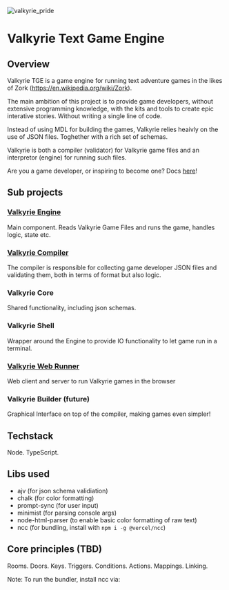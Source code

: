 ![valkyrie_pride](https://github.com/user-attachments/assets/1261ec94-af5e-4534-902c-fdf43345fd33)

# Valkyrie Text Game Engine

## Overview
Valkyrie TGE is a game engine for running text adventure games in the likes of Zork (https://en.wikipedia.org/wiki/Zork). 

The main ambition of this project is to provide game developers, without extensive programming knowledge, with the kits and tools to create epic interative stories. Without writing a single line of code.  

Instead of using MDL for building the games, Valkyrie relies heaivly on the use of JSON files. Toghether with a rich set of schemas. 

Valkyrie is both a compiler (validator) for Valkyrie game files and an interpretor (engine) for running such files.

Are you a game developer, or inspiring to become one? Docs [here](https://github.com/whemmingsson/valkyrie-tge/tree/master/docs/game-developers)!

## Sub projects

### [Valkyrie Engine](https://github.com/whemmingsson/valkyrie-tge/tree/master/source/engine)
Main component. Reads Valkyrie Game Files and runs the game, handles logic, state etc.

### [Valkyrie Compiler](https://github.com/whemmingsson/valkyrie-tge/tree/master/source/compiler)
The compiler is responsible for collecting game developer JSON files and validating them, both in terms of format but also logic. 

### Valkyrie Core
Shared functionality, including json schemas.

### Valkyrie Shell
Wrapper around the Engine to provide IO functionality to let game run in a terminal.

### [Valkyrie Web Runner](https://github.com/whemmingsson/valkyrie-tge/tree/master/source/webrunner)
Web client and server to run Valkyrie games in the browser

### Valkyrie Builder (future)
Graphical Interface on top of the compiler, making games even simpler!

## Techstack
Node. TypeScript.

## Libs used
* ajv (for json schema validiation)
* chalk (for color formatting)
* prompt-sync (for user input)
* minimist (for parsing console args)
* node-html-parser (to enable basic color formatting of raw text)
* ncc (for bundling, install with `npm i -g @vercel/ncc`)

## Core principles (TBD)
Rooms. Doors. Keys. Triggers. Conditions. Actions. Mappings. Linking. 

Note: To run the bundler, install ncc via: 


